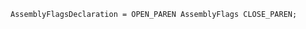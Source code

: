 <!-- This file is generated automatically by infrastructure scripts. Please don't edit by hand. -->

```{ .ebnf .slang-ebnf #AssemblyFlagsDeclaration }
AssemblyFlagsDeclaration = OPEN_PAREN AssemblyFlags CLOSE_PAREN;
```
